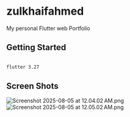 # zulkhaifahmed

My personal Flutter web Portfolio

## Getting Started
```bash

flutter 3.27

```
## Screen Shots
![Screenshot 2025-08-05 at 12.04.02 AM.png](Screenshot%202025-08-05%20at%2012.04.02%E2%80%AFAM.png)
![Screenshot 2025-08-05 at 12.05.02 AM.png](Screenshot%202025-08-05%20at%2012.05.02%E2%80%AFAM.png)